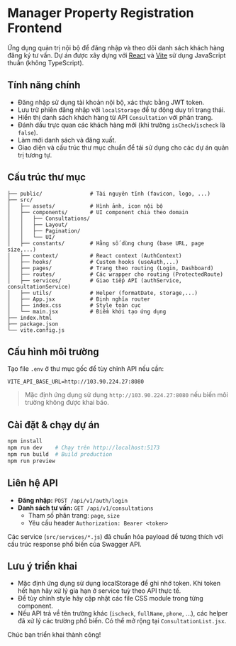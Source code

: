 # Manager Property Registration Frontend

Ứng dụng quản trị nội bộ để đăng nhập và theo dõi danh sách khách hàng đăng ký tư vấn. Dự án được xây dựng với [React](https://react.dev) và [Vite](https://vitejs.dev/) sử dụng JavaScript thuần (không TypeScript).

## Tính năng chính

- Đăng nhập sử dụng tài khoản nội bộ, xác thực bằng JWT token.
- Lưu trữ phiên đăng nhập với `localStorage` để tự động duy trì trạng thái.
- Hiển thị danh sách khách hàng từ API `Consultation` với phân trang.
- Đánh dấu trực quan các khách hàng mới (khi trường `isCheck`/`ischeck` là `false`).
- Làm mới danh sách và đăng xuất.
- Giao diện và cấu trúc thư mục chuẩn để tái sử dụng cho các dự án quản trị tương tự.

## Cấu trúc thư mục

```
├── public/               # Tài nguyên tĩnh (favicon, logo, ...)
├── src/
│   ├── assets/           # Hình ảnh, icon nội bộ
│   ├── components/       # UI component chia theo domain
│   │   ├── Consultations/
│   │   ├── Layout/
│   │   ├── Pagination/
│   │   └── UI/
│   ├── constants/        # Hằng số dùng chung (base URL, page size,...)
│   ├── context/          # React context (AuthContext)
│   ├── hooks/            # Custom hooks (useAuth,...)
│   ├── pages/            # Trang theo routing (Login, Dashboard)
│   ├── routes/           # Các wrapper cho routing (ProtectedRoute)
│   ├── services/         # Giao tiếp API (authService, consultationService)
│   ├── utils/            # Helper (formatDate, storage,...)
│   ├── App.jsx           # Định nghĩa router
│   ├── index.css         # Style toàn cục
│   └── main.jsx          # Điểm khởi tạo ứng dụng
├── index.html
├── package.json
└── vite.config.js
```

## Cấu hình môi trường

Tạo file `.env` ở thư mục gốc để tùy chỉnh API nếu cần:

```
VITE_API_BASE_URL=http://103.90.224.27:8080
```

> Mặc định ứng dụng sử dụng `http://103.90.224.27:8080` nếu biến môi trường không được khai báo.

## Cài đặt & chạy dự án

```bash
npm install
npm run dev    # Chạy trên http://localhost:5173
npm run build  # Build production
npm run preview
```

## Liên hệ API

- **Đăng nhập:** `POST /api/v1/auth/login`
- **Danh sách tư vấn:** `GET /api/v1/consultations`
  - Tham số phân trang: `page`, `size`
  - Yêu cầu header `Authorization: Bearer <token>`

Các service (`src/services/*.js`) đã chuẩn hóa payload để tương thích với cấu trúc response phổ biến của Swagger API.

## Lưu ý triển khai

- Mặc định ứng dụng sử dụng localStorage để ghi nhớ token. Khi token hết hạn hãy xử lý gia hạn ở service tuỳ theo API thực tế.
- Để tùy chỉnh style hãy cập nhật các file CSS module trong từng component.
- Nếu API trả về tên trường khác (`ischeck`, `fullName`, `phone`, ...), các helper đã xử lý các trường phổ biến. Có thể mở rộng tại `ConsultationList.jsx`.

Chúc bạn triển khai thành công!